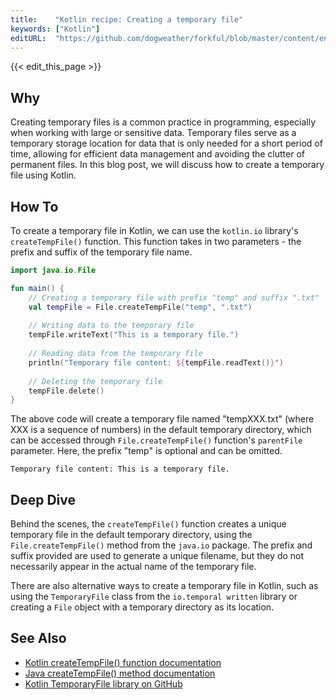 ```yaml
---
title:    "Kotlin recipe: Creating a temporary file"
keywords: ["Kotlin"]
editURL:  "https://github.com/dogweather/forkful/blob/master/content/en/kotlin/creating-a-temporary-file.md"
---
```


{{< edit_this_page >}}

## Why 

Creating temporary files is a common practice in programming, especially when working with large or sensitive data. Temporary files serve as a temporary storage location for data that is only needed for a short period of time, allowing for efficient data management and avoiding the clutter of permanent files. In this blog post, we will discuss how to create a temporary file using Kotlin.

## How To

To create a temporary file in Kotlin, we can use the `kotlin.io` library's `createTempFile()` function. This function takes in two parameters - the prefix and suffix of the temporary file name.

```Kotlin 
import java.io.File

fun main() {
    // Creating a temporary file with prefix "temp" and suffix ".txt"
    val tempFile = File.createTempFile("temp", ".txt")
    
    // Writing data to the temporary file
    tempFile.writeText("This is a temporary file.")
    
    // Reading data from the temporary file
    println("Temporary file content: ${tempFile.readText()}")
    
    // Deleting the temporary file
    tempFile.delete()
}
```

The above code will create a temporary file named "tempXXX.txt" (where XXX is a sequence of numbers) in the default temporary directory, which can be accessed through `File.createTempFile()` function's `parentFile` parameter. Here, the prefix "temp" is optional and can be omitted.

```
Temporary file content: This is a temporary file.
```

## Deep Dive

Behind the scenes, the `createTempFile()` function creates a unique temporary file in the default temporary directory, using the `File.createTempFile()` method from the `java.io` package. The prefix and suffix provided are used to generate a unique filename, but they do not necessarily appear in the actual name of the temporary file.

There are also alternative ways to create a temporary file in Kotlin, such as using the `TemporaryFile` class from the `io.temporal written` library or creating a `File` object with a temporary directory as its location.

## See Also

- [Kotlin createTempFile() function documentation](https://kotlinlang.org/api/latest/jvm/stdlib/kotlin.io/java.io.-file/create-temp-file.html)
- [Java createTempFile() method documentation](https://docs.oracle.com/javase/8/docs/api/java/io/File.html#createTempFile-java.lang.String-java.lang.String-java.io.File-)
- [Kotlin TemporaryFile library on GitHub](https://github.com/temporalio/written/blob/master/temporalio-utils/src/main/kotlin/io/temporal/written/TemporaryFile.kt)